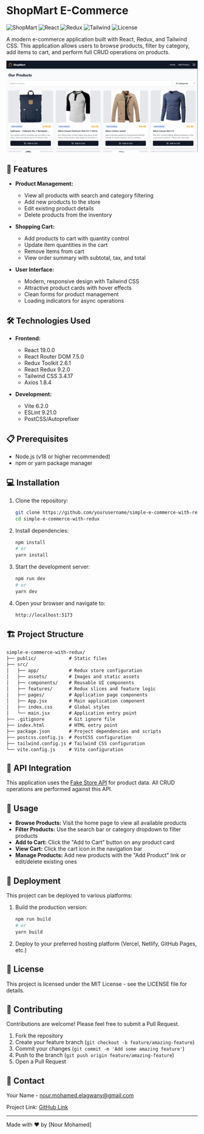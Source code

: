 # ShopMart E-Commerce

![ShopMart](https://img.shields.io/badge/ShopMart-E--Commerce-amber)
![React](https://img.shields.io/badge/React-19.0.0-blue)
![Redux](https://img.shields.io/badge/Redux-9.2.0-purple)
![Tailwind](https://img.shields.io/badge/Tailwind-3.4.17-teal)
![License](https://img.shields.io/badge/License-MIT-green)

A modern e-commerce application built with React, Redux, and Tailwind CSS. This application allows users to browse products, filter by category, add items to cart, and perform full CRUD operations on products.

![ShopMart Preview](/src/assets/Screenshot%202025-04-10%20150413.png)

## 🚀 Features

- **Product Management:**
  - View all products with search and category filtering
  - Add new products to the store
  - Edit existing product details
  - Delete products from the inventory

- **Shopping Cart:**
  - Add products to cart with quantity control
  - Update item quantities in the cart
  - Remove items from cart
  - View order summary with subtotal, tax, and total

- **User Interface:**
  - Modern, responsive design with Tailwind CSS
  - Attractive product cards with hover effects
  - Clean forms for product management
  - Loading indicators for async operations

## 🛠️ Technologies Used

- **Frontend:**
  - React 19.0.0
  - React Router DOM 7.5.0
  - Redux Toolkit 2.6.1
  - React Redux 9.2.0
  - Tailwind CSS 3.4.17
  - Axios 1.8.4

- **Development:**
  - Vite 6.2.0
  - ESLint 9.21.0
  - PostCSS/Autoprefixer

## 📋 Prerequisites

- Node.js (v18 or higher recommended)
- npm or yarn package manager

## 💻 Installation

1. Clone the repository:
   ```bash
   git clone https://github.com/yourusername/simple-e-commerce-with-redux.git
   cd simple-e-commerce-with-redux
   ```

2. Install dependencies:
   ```bash
   npm install
   # or
   yarn install
   ```

3. Start the development server:
   ```bash
   npm run dev
   # or
   yarn dev
   ```

4. Open your browser and navigate to:
   ```
   http://localhost:5173
   ```

## 🏗️ Project Structure

```
simple-e-commerce-with-redux/
├── public/            # Static files
├── src/
│   ├── app/           # Redux store configuration
│   ├── assets/        # Images and static assets
│   ├── components/    # Reusable UI components
│   ├── features/      # Redux slices and feature logic
│   ├── pages/         # Application page components
│   ├── App.jsx        # Main application component
│   ├── index.css      # Global styles
│   └── main.jsx       # Application entry point
├── .gitignore         # Git ignore file
├── index.html         # HTML entry point
├── package.json       # Project dependencies and scripts
├── postcss.config.js  # PostCSS configuration
├── tailwind.config.js # Tailwind CSS configuration
└── vite.config.js     # Vite configuration
```

## 🔄 API Integration

This application uses the [Fake Store API](https://fakestoreapi.com/) for product data. All CRUD operations are performed against this API.

## 🎯 Usage

- **Browse Products:** Visit the home page to view all available products
- **Filter Products:** Use the search bar or category dropdown to filter products
- **Add to Cart:** Click the "Add to Cart" button on any product card
- **View Cart:** Click the cart icon in the navigation bar
- **Manage Products:** Add new products with the "Add Product" link or edit/delete existing ones


## 🚀 Deployment

This project can be deployed to various platforms:

1. Build the production version:
   ```bash
   npm run build
   # or
   yarn build
   ```

2. Deploy to your preferred hosting platform (Vercel, Netlify, GitHub Pages, etc.)

## 📝 License

This project is licensed under the MIT License - see the LICENSE file for details.

## 🤝 Contributing

Contributions are welcome! Please feel free to submit a Pull Request.

1. Fork the repository
2. Create your feature branch (`git checkout -b feature/amazing-feature`)
3. Commit your changes (`git commit -m 'Add some amazing feature'`)
4. Push to the branch (`git push origin feature/amazing-feature`)
5. Open a Pull Request

## 📧 Contact

Your Name - [nour.mohamed.elagwany@gmail.com](mailto:nour.mohamed.elagwany@gmail.com)

Project Link: [GitHub Link](https://github.com/nourmohamed45/simple-e-commerce-with-redux)

---

Made with ❤️ by [Nour Mohamed]
